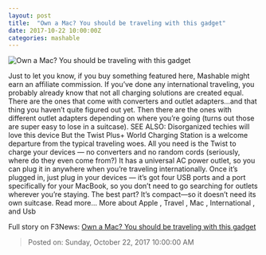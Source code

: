 ```yaml
---
layout: post
title:  "Own a Mac? You should be traveling with this gadget"
date: 2017-10-22 10:00:00Z
categories: mashable
---
```


![Own a Mac? You should be traveling with this gadget](https://i.amz.mshcdn.com/7so2TRxsR22sc-fx3PXpa3XRZcM=/1200x630/2017%2F10%2F22%2F74%2F618caf8d5dd44e1ab3016e3a73c34cbc.84416.jpg)

Just to let you know, if you buy something featured here, Mashable might earn an affiliate commission. If you’ve done any international traveling, you probably already know that not all charging solutions are created equal. There are the ones that come with converters and outlet adapters…and that thing you haven’t quite figured out yet. Then there are the ones with different outlet adapters depending on where you’re going (turns out those are super easy to lose in a suitcase). SEE ALSO: Disorganized techies will love this device But the Twist Plus+ World Charging Station is a welcome departure from the typical traveling woes. All you need is the Twist to charge your devices — no converters and no random cords (seriously, where do they even come from?) It has a universal AC power outlet, so you can plug it in anywhere when you’re traveling internationally. Once it’s plugged in, just plug in your devices — it’s got four USB ports and a port specifically for your MacBook, so you don’t need to go searching for outlets wherever you’re staying. The best part? It’s compact—so it doesn’t need its own suitcase. Read more... More about Apple , Travel , Mac , International , and Usb


Full story on F3News: [Own a Mac? You should be traveling with this gadget](http://www.f3nws.com/n/erMBmD)

> Posted on: Sunday, October 22, 2017 10:00:00 AM
